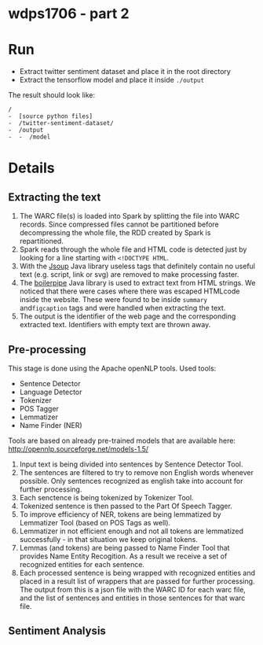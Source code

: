 # wdps1706 - part 2

# Run 

  - Extract twitter sentiment dataset and place it in the root directory 
  - Extract the tensorflow model and place it inside `./output`

The result should look like: 
```
/
-  [source python files]
-  /twitter-sentiment-dataset/
-  /output
-  -  /model
```
# Details

## Extracting the text
1) The WARC file(s) is loaded into Spark by splitting the file into WARC
records. Since compressed files cannot be partitioned before
decompressing the whole file, the RDD created by Spark is repartitioned.
2) Spark reads through the whole file and HTML code is detected just by
looking for a line starting with `<!DOCTYPE HTML`.
3) With the [Jsoup](https://github.com/jhy/jsoup) Java library useless
tags that definitely contain no useful text (e.g. script, link or svg)
are removed to make processing faster.
4) The [boilerpipe](https://github.com/robbypond/boilerpipe) Java
library is used to extract text from HTML strings. We noticed that
there were cases where there was escaped HTMLcode inside the website.
These were found to be inside `summary` and`figcaption` tags and were
handled when extracting the text.
5) The output is the identifier of the web page and the corresponding
extracted text. Identifiers with empty text are thrown away.

## Pre-processing
This stage is done using the Apache openNLP tools.
Used tools:
- Sentence Detector
- Language Detector
- Tokenizer
- POS Tagger
- Lemmatizer
- Name Finder (NER)

Tools are based on already pre-trained models that are available here: http://opennlp.sourceforge.net/models-1.5/

1) Input text is being divided into sentences by Sentence Detector Tool.
2) The sentences are filtered to try to remove non English words whenever possible. Only sentences recognized as english take into account for further processing.
3) Each senctence is being tokenized by Tokenizer Tool.
4) Tokenized sentence is then passed to the Part Of Speech Tagger.
5) To improve efficiency of NER, tokens are being lemmatized by Lemmatizer Tool (based on POS Tags as well).
6) Lemmatizer in not efficient enough and not all tokens are lemmatized successfully - in that situation we keep original tokens.
7) Lemmas (and tokens) are being passed to Name Finder Tool that provides Name Entity Recogition. As a result we receive a set of recognized entities for each sentence.
8) Each processed sentence is being wrapped with recognized entities and placed in a result list of wrappers that are passed for further processing. The output from this is a json file with the WARC ID for each warc file, and the list of sentences and entities in those sentences for that warc file.

## Sentiment Analysis 

